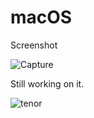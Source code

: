 # macOS
Screenshot

![Capture](https://user-images.githubusercontent.com/43757163/126153787-bdd8f9ff-1b91-4b23-966e-2eb173f17c39.PNG)

Still working on it.

![tenor](https://user-images.githubusercontent.com/43757163/126125477-9c7b02d9-fd02-4cae-ac7b-a38869e19e04.gif)
